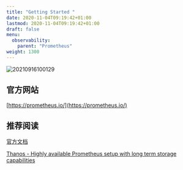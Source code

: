```yaml
---
title: "Getting Started "
date: 2020-11-04T09:19:42+01:00
lastmod: 2020-11-04T09:19:42+01:00
draft: false
menu:
  observability:
    parent: "Prometheus"
weight: 1300
---
```


![20210916100129](https://cdn.jsdelivr.net/gh/koktlzz/NoteImg@main/20210916100129.png)

## 官方网站

[https://prometheus.io/](https://prometheus.io/)

## 推荐阅读

[官方文档](https://prometheus.io/docs/introduction/overview/)

[Thanos - Highly available Prometheus setup with long term storage capabilities](https://thanos.io/)
